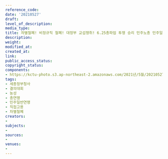 ```yaml
---
reference_code: 
date: '20210527'
draft: 
level_of_description: 
media_type: 
title: 차별철폐! 비정규직 철폐! 대정부 교섭쟁취! 6.25총파업 투쟁 승리 민주노총 민주일반연맹 확대간부 결의대회
description: 
weight: 
modified_at: 
created_at: 
link: 
public_access_status: 
copyright_status: 
components:
- https://kctu-photo.s3.ap-northeast-2.amazonaws.com/2021년/5월/20210527-차별철폐!+비정규직+철폐!+대정부+교섭쟁취!+6.25총파업+투쟁+승리+민주노총+민주일반연맹+확대간부+결의대회_세종정부청사_결의대회_농성_총연맹_민주일반연맹_직접고용_차별철폐/_1D20112.jpg
tags:
- 세종정부청사
- 결의대회
- 농성
- 총연맹
- 민주일반연맹
- 직접고용
- 차별철폐
creators:
- 
subjects:
- 
sources:
- 
venues:
- 
---
```

